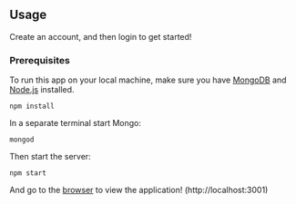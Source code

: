 ## Usage

Create an account, and then login to get started!

### Prerequisites

To run this app on your local machine, make sure you have [MongoDB](https://www.mongodb.com/download-center#community) and [Node.js](https://nodejs.org/en/download/) installed.



```
npm install
```

In a separate terminal start Mongo:

```
mongod
```


Then start the server:

```
npm start
```

And go to the [browser](http://localhost:3001) to view the application! (http://localhost:3001)
